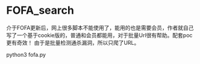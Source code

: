 # FOFA_search

介于FOFA更新后，网上很多脚本不能使用了，能用的也是需要会员，作者就自己写了一个基于cookie版的，普通和会员都能用，对于批量Url很有帮助。配套poc更有奇效！
由于是批量检测通杀漏洞，所以只爬了URL。


python3 fofa.py
